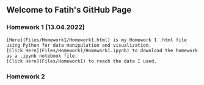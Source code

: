 ## Welcome to Fatih's GitHub Page

### Homework 1 (13.04.2022)
    
    [Here](Files/Homework1/Homework1.html) is my Homework 1 .html file using Python for data manipulation and visualization.
    [Click Here](Files/Homework1/Homework1.ipynb) to download the homework as a .ipynb notebook file.
    [Click Here](Files/Homework1) to reach the data I used.
    
### Homework 2

